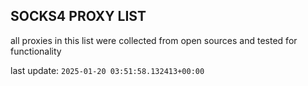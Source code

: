 ## SOCKS4 PROXY LIST

all proxies in this list were collected from open sources and tested for functionality

last update: `2025-01-20 03:51:58.132413+00:00`